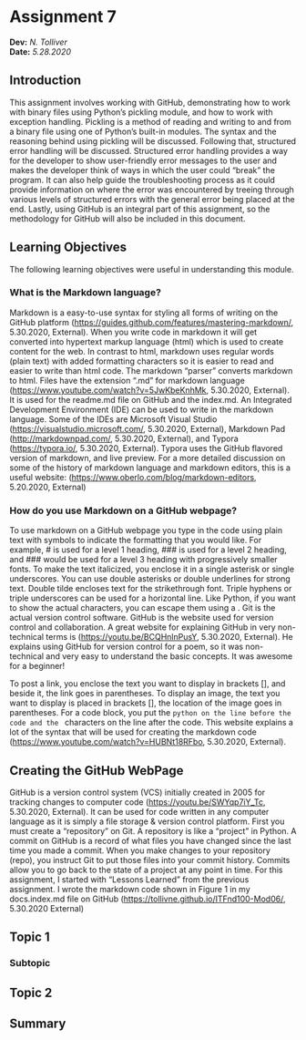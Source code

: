 # Assignment 7
**Dev:** *N. Tolliver*  
**Date:** *5.28.2020*

## Introduction

This assignment involves working with GitHub, demonstrating how to work with binary files using Python’s pickling module, and how to work with exception handling.    Pickling is a method of reading and writing to and from a binary file using one of Python’s built-in modules.  The syntax and the reasoning behind using pickling will be discussed.  Following that, structured error handling will be discussed.  Structured error handling provides a way for the developer to show user-friendly error messages to the user and makes the developer think of ways in which the user could “break” the program.  It can also help guide the troubleshooting process as it could provide information on where the error was encountered by treeing through various levels of structured errors with the general error being placed at the end.  Lastly, using GitHub is an integral part of this assignment, so the methodology for GitHub will also be included in this document.

## Learning Objectives
The following learning objectives were useful in understanding this module.  

### What is the Markdown language? 
Markdown is a easy-to-use syntax for styling all forms of writing on the GitHub platform (https://guides.github.com/features/mastering-markdown/, 5.30.2020, External).  When you write code in markdown it will get converted into hypertext markup language (html) which is used to create content for the web.  In contrast to html, markdown uses regular words (plain text) with added formatting characters so it is easier to read and easier to write than html code.  The markdown “parser” converts markdown to html.  Files have the extension “.md” for markdown language (https://www.youtube.com/watch?v=5JwKbeKnhMk, 5.30.2020, External).  It is used for the readme.md file on GitHub and the index.md.  An Integrated Development Environment (IDE) can be used to write in the markdown language.  Some of the IDEs are Microsoft Visual Studio (https://visualstudio.microsoft.com/, 5.30.2020, External), Markdown Pad (http://markdownpad.com/, 5.30.2020, External), and Typora (https://typora.io/, 5.30.2020, External).  Typora uses the GitHub flavored version of markdown, and live preview.  For a more detailed discussion on some of the history of markdown language and markdown editors, this is a useful website:  (https://www.oberlo.com/blog/markdown-editors, 5.20.2020, External)

### How do you use Markdown on a GitHub webpage? 
To use markdown on a GitHub webpage you type in the code using plain text with symbols to indicate the formatting that you would like.  For example, # is used for a level 1 heading, ### is used for a level 2 heading, and ### would be used for a level 3 heading with progressively smaller fonts.  To make the text italicized, you enclose it in a single asterisk or single underscores.  You can use double asterisks or double underlines for strong text.  Double tilde encloses text for the strikethrough font.  Triple hyphens or triple underscores can be used for a horizontal line.  Like Python, if you want to show the actual characters, you can escape them using a \.  Git is the actual version control software.  GitHub is the website used for version control and collaboration.  A great website for explaining GitHub in very non-technical terms is (https://youtu.be/BCQHnlnPusY, 5.30.2020, External).  He explains using GitHub for version control for a poem, so it was non-technical and very easy to understand the basic concepts.  It was awesome for a beginner!

To post a link, you enclose the text you want to display in brackets [], and beside it, the link goes in parentheses.  To display an image, the text you want to display is placed in brackets [], the location of the image goes in parentheses.  For a code block, you put the ```python on the line before the code and the ``` characters on the line after the code.  This website explains a lot of the syntax that will be used for creating the markdown code (https://www.youtube.com/watch?v=HUBNt18RFbo, 5.30.2020, External). 

## Creating the GitHub WebPage
GitHub is a version control system (VCS) initially created in 2005 for tracking changes to computer code (https://youtu.be/SWYqp7iY_Tc, 5.30.2020, External).  It can be used for code written in any computer language as it is simply a file storage & version control platform.  First you must create a “repository” on Git.  A repository is like a “project” in Python.  A commit on GitHub is a record of what files you have changed since the last time you made a commit.  When you make changes to your repository (repo), you instruct Git to put those files into your commit history.  Commits allow you to go back to the state of a project at any point in time.  For this assignment, I started with “Lessons Learned” from the previous assignment.  I wrote the markdown code shown in Figure 1 in my docs.index.md file on GitHub (https://tollivne.github.io/ITFnd100-Mod06/, 5.30.2020 External)

## Topic 1

### Subtopic

## Topic 2

## Summary
